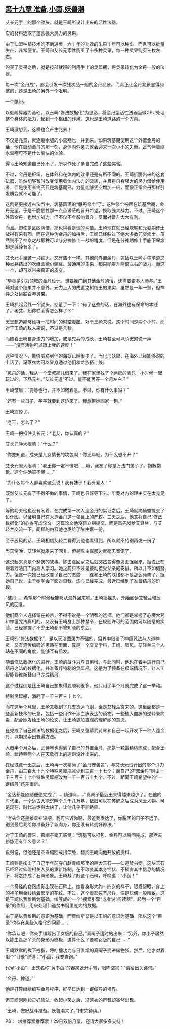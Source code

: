 ## [第十九章 准备,小茵,妖兽潮](https://www.xxbiquge.com/11_11207/9019177.html)


  艾长元手上的那个锁头，就是王崎所设计出来的活性法器。

  它的材料选取了蕴含强大灵力的灵果。

  由于仙盟种植技术的不断进步，六十年的功效的朱果十年可以种出，而且可以批量生产，非常便宜。王崎和艾长元索性购买了十多种灵果，每一种灵果购买三枚左右。

  购买了灵果之后，就是按部就班的利用手上的灵犀瓶，将灵果转化为金丹一般的法器。

  每一次“金丹成”，都会引发一次残次品一般的金丹兆景。而真正让金丹兆景显得频繁的，还是王崎的另外一个发明。

  一个腰带。

  以低阶算器为基础，以王崎“修法数据化”为思路，将金丹型活性法器当做CPU处理整个身体的法力，起到一个枢纽的作用。这也是王崎道路的一个方向。

  王崎没想到，这样也会产生兆景！

  不仅是兆景，就连缩水版的小雷殛也一并到来。如果筑基期使用这个外置金丹的话，他在启动金丹的那一刻，身体内外灵力就会迎来一次小小的失衡。岔气伴着缩水雷殛可不是什么愉快的体验。

  得亏王崎知道自己死不了，所以作死了亲自完成了这些实验。

  不过，金丹是枢纽，在体外和在体内的效果还是有所不同的。王崎折腾出来的这套法器，虽然能够暂时改变使用者体内法力的流转，并且将自身强大的灵力借给使用者，但是使用者终究只是筑基而已，力量能够凭空增加一倍，而像正常金丹那样引发质变就不可能了。

  这倒是更接近古法当中，筑基圆满的“假丹修士”了。这种修士被困在筑基后期，金丹无望，于是干脆牺牲那一点点渺茫的晋升希望，换取强大战力，不过。王崎这个外置金丹，也增加战力，但不仅不会影响晋升，反而对晋升大大有利。

  而且。即使是区区两倍，那也得看是谁的两倍。王崎现在就已经能够和元婴期修士战得有来有回，而在这种伪金丹的加持后，王崎已经胜过了绝大多数元婴修士。虽然到不了神京之战那种可以与分神修士一战的程度，但是在分神期修士手底下保命却是绰绰有余了。

  艾长元手里这一只锁头。又有些不一样。其他的外置金丹，包括以王崎手中求道之种发芽结出的次级孟德尔豌豆、最通用的朱果，都只能提升两倍左右的战力。而这一个，却可以带来真正的质变。

  “毕竟是引力领域的金丹设计。想要推广到其他金丹的话，还需要更多人参与。”王崎对这个结果并不意外。元力上人的成道之树结出的果实，虽然是一年一熟，但神异之处远胜百年灵果。

  王崎抓起另外一个锁头，掂量了一下：“有了这些的话，在海外也有保命的本钱了。老艾，船你联系得怎么样了？”

  天堂制造能够维持一段时间的时空膨胀。对于王崎来说。这个时间是两个小时。而对于王崎的敌人来说，不过是几秒。

  而随着王崎自身法力的增加，或是鬼兵的成长，王崎甚至可以骄傲的说一声——“没有活物可以跟上我的速度！”

  这种情况下，能够威胁到他的海妖已经很少了。而化形妖兽，在海外已经能够说的上话了，冯落衣大可以显身通过他们和龙族搭上线。

  “灵舟的话，我从一个堂叔那儿借来了。我在家里找了个远房的表兄，小时候一起玩过的，下品元神。”艾长元道“不过。能不能再等一个月左右？”

  王崎皱眉：“要等也行，并不如何着急。不过，你有什么事吗？”

  “还有一些日子，芊芊就要到这边来了。我想带她回家一趟。”

  王崎震惊了。

  “老王，怎么了？”

  王崎一把扣住艾长元：“老艾，你认真的？”

  艾长元睁大眼睛：“什么？”

  “你要知道，成亲是儿女情长的坟包啊！你还年轻，为什么想不开？”

  艾长元瞪大眼睛：“老王你一定不懂吧……哦，我忘了你是万法门弟子了。抱歉抱歉。这个你确实不懂……”

  “为什么每个人都喜欢这么说！我有妹子！我有爱人！”

  既然艾长元有了不得不做的事情，王崎也只好等下去。毕竟对方的理由实在太充足了。

  等的功夫他也没有闲着。在完成第一次人造金丹的实证之后，王崎就向仙盟提交了设计图，以证明自己在人造金丹这一张目上的产权。三天之后，他又将自己“修法数据化”的心得写成论文。这篇论文他没有立刻提交，而是首先发给艾轻兰，与艾轻兰交流一下。同样的内容他也发给了陈由嘉一份。

  至于辰风的话，王崎相信艾轻兰看得到他也看得到，所以就不特别再发一份了

  当天傍晚，艾轻兰就发来了回复。但是陈由嘉那边就毫无音讯了。

  这说起来真是个悲伤的故事。陈由嘉回家之后就突然变得奋发图强起来，据说正在跟着万法门门内高人学习。她之前只不过是被动接受父亲的安排，所以并不如何努力。但这一次她已经改变了自己的态度——连和王崎的联络都不是那么频繁了。据她自己说，由于她学会了面对自我，炼心已经完成，最近已经到了准备结丹的阶段。

  “结丹……希望那个时候我能够从海外回来吧。”王崎摇摇头，开始阅读艾轻兰和辰风的回复。

  他们两个人选择留在神京，不得不说是一个明智的选择。他们都是掌握了心魔大咒和神瘟咒法真相的，又没有王崎身上那种禁令，在规则许可的范围内可以随意的实验，已经掌握了不少王崎都不曾知晓的东西。

  王崎的“修法数据化”，是以天演图录为基础的，但其中借鉴了神瘟咒法与人道神灵，又有遗传编码的思路在里面，算是一个交叉学科，王崎、辰风。艾轻兰三个人站在不同的角度，能够互有启发。

  随着修法数据化的进行，王崎的战斗力与日俱增。与此同时，他也在着手进行自己结丹之法的数据化，并准备好特制的灵犀瓶。这是为了预备在极端情况下，让人工智能贾维斯替自己完成结丹。

  这个过程倒是比王崎自己想象得要顺利很多。他只用了半个月就完成了这一举动。

  特制灵犀瓶，消耗了一千三百三十七个。

  而在这半个月里，王崎又收到了几支货运飞剑，全是艾轻兰寄来的。这里面都是一些高新技术的玩意，包括一些用作干涉血脉表达的药物，一些植入血脉的逆转录病毒，配合她发给王崎的论文，让王崎更加直观的理解她的意思。

  在完成了自己修法的数据化之后，王崎又邀请武诗琴和自己一起开发下一种人造金丹，以期摸索出普遍方法。

  大概半个月之后，武诗琴也得到了自己的外置金丹。那是一颗雷精桃炼成，配合王崎、武诗琴两个人在天歌行上的造诣设计出来的。

  在经过这一出之后，王崎再一次精简了“金丹安装包”，与艾长元设计出的那个引力金丹，由三百九十九个特殊灵犀瓶减少到三百一十七个；而自己的“双金丹”则由一千三百三十七个特殊灵犀瓶改为一千一百五十九个。不过，距离王崎希望中的“一键结丹”还差很远。

  “金达都能随随便便完成了……仙道啊……”真阐子最近出来得越来越少了。在他的时代里，一个远古大能沉睡个几千几万年，依旧可以在苏醒之后成为风云人物。可是现在，时代进步得太快了，让他几乎不能适应。

  “老头你还是接着补课吧。我可告诉你啊，最近我发达了，你脱困的日子不远了。别到最后我给你准备好了新肉身，你还没有转变好修法。”

  对于王崎的警告，真阐子毫无感觉：“筑基可以打包、金丹可以瞬间完成，那老夫修炼还有什么意义？”

  说归说，但他还是乖乖缩回戒指深处，翻阅王崎向他开放的资料。

  王崎则是掏出了自己半年前夺自赵青峰那里的巨大玉石——仙道焚书纲。这块玉石已经经过仙盟相关人员的重新炼制，在不改变其本身性状、不损害其中信息的情况下，将之炼成了石碑形象。王崎敲了敲这个石碑，呼唤道：“小茵！”

  一个奇怪的女孩虚影出现在石碑上。她看身形大约十四岁的样子，银发碧眼，身上的袍子用金线绣着繁复的花纹。不过，这个虚影只有尺许，像是玩偶一般精致。这是王崎以贾维斯为基础，编写成的一个“搜索引擎”或者说“阅读器”，起到一个“目录”的作用，用来处理仙道焚书纲里庞大的数据。

  由于是以贾维斯的意识为基础，而贾维斯又是以王崎的意识为基础，所以这个“目录”也存在某些人格化的问题……

  “你承认吧，你亲手编写出了女版的自己。”真阐子适时的出来：“另外，你小子居然以陈由嘉那丫头的身形为模板，这算什么？要和女版的自己……”

  王崎默默的拔下戒指，将吐槽功力与日俱增的真阐子扔进储物袋。然后，他才对着那个“目录”说道：“小茵，我要查询。”

  代号“小茵”、正式名称“黄书茵”的器灵张开手臂，眼眸空灵：“请给出关键词。”

  “金丹、神道。”

  他是打算继续编写金丹程序，好早日达到一键结丹的境界。

  但王崎刚刚抄录好修法，收起小茵之后，冯落衣的声音却突然出现。

  “王崎，做好战斗准备。妖兽潮来了。”(未完待续。)

  PS：  求推荐票推荐票！29日双倍月票，还请大家多多支持！
